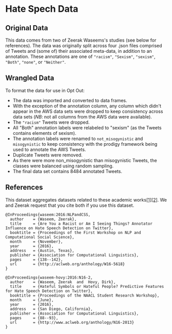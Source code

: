# Hate Spech Data

## Original Data
This data comes from two of Zeerak Waseems's studies (see below for references). The data was originally split across four .json files comprised of Tweets and (some of) their associated meta-data, in addition to an annotation. These annotations are one of `"racism"`, `"Sexism"`, `"sexism"`, `"Both"`, `"none"`, or `"Neither"`.

## Wrangled Data
To format the data for use in Opt Out:  

- The data was imported and converted to data frames.  
- With the exception of the annotation column, any column which didn't appear in the AWS data sets were dropped to keep consistency across data sets (*NB*: not all columns from the AWS data were available).  
- The `"racism"` Tweets were dropped.  
- All "Both" annotation labels were relabeled to "sexism" (as the Tweets contains elements of sexism).  
- The annotation labels were renamed to `not_misogynistic` and `misogynistic` to keep consistency with the prodigy framework being used to annotate the AWS Tweets.  
- Duplicate Tweets were removed.  
- As there were more non_misogynistic than misogynistic Tweets, the classes were balanced using random sampling.  
- The final data set contains 8484 annotated Tweets.  

## References

This dataset aggregates datasets related to these academic works[[1]](http://aclweb.org/anthology/W16-5618)[[2]](http://www.aclweb.org/anthology/N16-2013). We and Zeerak request that you cite both if you use this dataset.

```
@InProceedings{waseem:2016:NLPandCSS,
  author    = {Waseem, Zeerak},
  title     = {Are You a Racist or Am I Seeing Things? Annotator Influence on Hate Speech Detection on Twitter},
  booktitle = {Proceedings of the First Workshop on NLP and Computational Social Science},
  month     = {November},
  year      = {2016},
  address   = {Austin, Texas},
  publisher = {Association for Computational Linguistics},
  pages     = {138--142},
  url       = {http://aclweb.org/anthology/W16-5618}
}

@InProceedings{waseem-hovy:2016:N16-2,
  author    = {Waseem, Zeerak  and  Hovy, Dirk},
  title     = {Hateful Symbols or Hateful People? Predictive Features for Hate Speech Detection on Twitter},
  booktitle = {Proceedings of the NAACL Student Research Workshop},
  month     = {June},
  year      = {2016},
  address   = {San Diego, California},
  publisher = {Association for Computational Linguistics},
  pages     = {88--93},
  url       = {http://www.aclweb.org/anthology/N16-2013}
}
```

